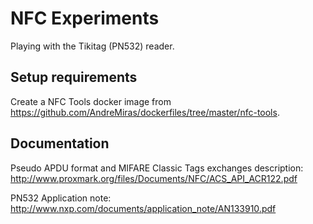 # NFC Experiments

Playing with the Tikitag (PN532) reader.

## Setup requirements
Create a NFC Tools docker image from https://github.com/AndreMiras/dockerfiles/tree/master/nfc-tools.

## Documentation

Pseudo APDU format and MIFARE Classic Tags exchanges description:
http://www.proxmark.org/files/Documents/NFC/ACS_API_ACR122.pdf

PN532 Application note:
http://www.nxp.com/documents/application_note/AN133910.pdf

